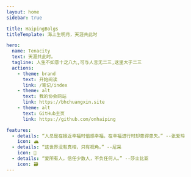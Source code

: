 ```yaml
---
layout: home
sidebar: true

title: HaipingBolgs
titleTemplate: 海上生明月，天涯共此时

hero:
  name: Tenacity
  text: 天涯共此时。
  tagline: 人生不如意十之八九,可与人言无二三,这里大于二三
  actions:
    - theme: brand
      text: 开始阅读
      link: /笔记/index
    - theme: alt
      text: 我的协会网站
      link: https://bhchuangxin.site
    - theme: alt
      text: GitHub主页
      link: https://github.com/onhaiping

features:
  - details: “人总是在接近幸福时倍感幸福，在幸福进行时却患得患失。” --张爱玲
    icon: 🏔️
  - details: “这世界没有真相，只有视角。” --尼采
    icon: 🚀
  - details: “爱所有人，信任少数人，不负任何人。” --莎士比亚
    icon: 🗃
---
```


<HomePage />
